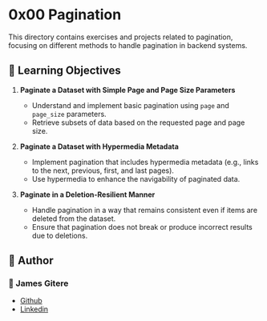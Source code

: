 # 0x00 Pagination

This directory contains exercises and projects related to pagination, focusing on different methods to handle pagination in backend systems.

## 🎯 Learning Objectives


1. **Paginate a Dataset with Simple Page and Page Size Parameters**
   - Understand and implement basic pagination using `page` and `page_size` parameters.
   - Retrieve subsets of data based on the requested page and page size.

2. **Paginate a Dataset with Hypermedia Metadata**
   - Implement pagination that includes hypermedia metadata (e.g., links to the next, previous, first, and last pages).
   - Use hypermedia to enhance the navigability of paginated data.

3. **Paginate in a Deletion-Resilient Manner**
   - Handle pagination in a way that remains consistent even if items are deleted from the dataset.
   - Ensure that pagination does not break or produce incorrect results due to deletions.

## :pencil: **Author**
### :man: James Gitere
- [Github](https://github.com/gitere001)
- [Linkedin](https://www.linkedin.com/in/james-gitere/)





